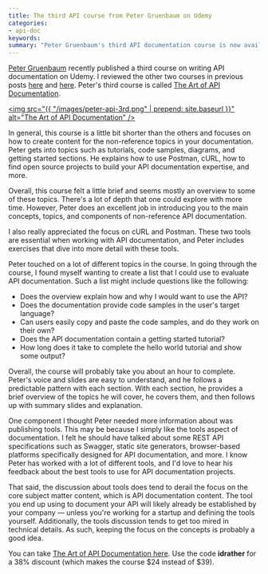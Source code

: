 ```yaml
---
title: The third API course from Peter Gruenbaum on Udemy 
categories:
- api-doc
keywords: 
summary: "Peter Gruenbaum's third API documentation course is now available on Udemy. This course covers topics in API documentation outside of reference material, such as tutorials and overview sections."
---
```


[Peter Gruenbaum](https://www.udemy.com/user/petergruenbaum/) recently published a third course on writing API documentation on Udemy. I reviewed the other two courses in previous posts [here](http://idratherbewriting.com/2015/05/22/api-technical-writing-course-on-udemy/) and [here](http://idratherbewriting.com/2015/07/24/udemy-course-on-api-technical-writing-part-two/). Peter's third course is called [The Art of API Documentation](https://www.udemy.com/the-art-of-api-documentation/?couponCode=idrather). 

<a href="https://www.udemy.com/the-art-of-api-documentation/?couponCode=idrather"><img src="{{ "/images/peter-api-3rd.png" | prepend: site.baseurl }}" alt="The Art of API Documentation" /></a>

In general, this course is a little bit shorter than the others and focuses on how to create content for the non-reference topics in your documentation. Peter gets into topics such as tutorials, code samples, diagrams, and getting started sections. He explains how to use Postman, cURL, how to find open source projects to build your API documentation expertise, and more.

Overall, this course felt a little brief and seems mostly an overview to some of these topics. There's a lot of depth that one could explore with more time. However, Peter does an excellent job in introducing you to the main concepts, topics, and components of non-reference API documentation. 

I also really appreciated the focus on cURL and Postman. These two tools are essential when working with API documentation, and Peter includes exercises that dive into more detail with these tools.

Peter touched on a lot of different topics in the course. In going through the course, I found myself wanting to create a list that I could use to evaluate API documentation. Such a list might include questions like the following:

* Does the overview explain how and why I would want to use the API?
* Does the documentation provide code samples in the user's target language?
* Can users easily copy and paste the code samples, and do they work on their own?
* Does the API documentation contain a getting started tutorial?
* How long does it take to complete the hello world tutorial and show some output? 

Overall, the course will probably take you about an hour to complete. Peter's voice and slides are easy to understand, and he follows a predictable pattern with each section. With each section, he provides a brief overview of the topics he will cover, he covers them, and then follows up with summary slides and explanation.

One component I thought Peter needed more information about was publishing tools. This may be because I simply like the tools aspect of documentation. I felt he should have talked about some REST API specifications such as Swagger, static site generators, browser-based platforms specifically designed for API documentation, and more. I know Peter has worked with a lot of different tools, and I'd love to hear his feedback about the best tools to use for API documentation projects.

That said, the discussion about tools does tend to derail the focus on the core subject matter content, which is API documentation content. The tool you end up using to document your API will likely already be established by your company &mdash; unless you're working for a startup and defining the tools yourself. Additionally, the tools discussion tends to get too mired in technical details. As such, keeping the focus on the concepts is probably a good idea.

You can take [The Art of API Documentation here](https://www.udemy.com/the-art-of-api-documentation/?couponCode=idrather). Use the code **idrather** for a 38% discount (which makes the course $24 instead of $39).

